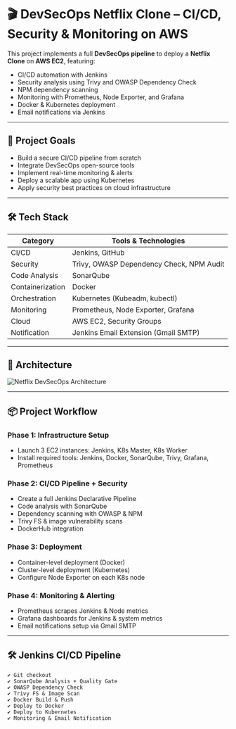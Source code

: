 # 🎬 DevSecOps Netflix Clone – CI/CD, Security & Monitoring on AWS

This project implements a full **DevSecOps pipeline** to deploy a **Netflix Clone** on **AWS EC2**, featuring:
- CI/CD automation with Jenkins
- Security analysis using Trivy and OWASP Dependency Check
- NPM dependency scanning
- Monitoring with Prometheus, Node Exporter, and Grafana
- Docker & Kubernetes deployment
- Email notifications via Jenkins

---

## 🚀 Project Goals

- Build a secure CI/CD pipeline from scratch
- Integrate DevSecOps open-source tools
- Implement real-time monitoring & alerts
- Deploy a scalable app using Kubernetes
- Apply security best practices on cloud infrastructure

---

## 🛠️ Tech Stack

| Category         | Tools & Technologies                              |
|------------------|----------------------------------------------------|
| CI/CD            | Jenkins, GitHub                                    |
| Security         | Trivy, OWASP Dependency Check, NPM Audit           |
| Code Analysis    | SonarQube                                          |
| Containerization | Docker                                             |
| Orchestration    | Kubernetes (Kubeadm, kubectl)                      |
| Monitoring       | Prometheus, Node Exporter, Grafana                 |
| Cloud            | AWS EC2, Security Groups                           |
| Notification     | Jenkins Email Extension (Gmail SMTP)              |

---

## 🧱 Architecture

![Netflix DevSecOps Architecture](./netflix_devsecops_architecture.png)

---

## 📦 Project Workflow

### Phase 1: Infrastructure Setup
- Launch 3 EC2 instances: Jenkins, K8s Master, K8s Worker
- Install required tools: Jenkins, Docker, SonarQube, Trivy, Grafana, Prometheus

### Phase 2: CI/CD Pipeline + Security
- Create a full Jenkins Declarative Pipeline
- Code analysis with SonarQube
- Dependency scanning with OWASP & NPM
- Trivy FS & image vulnerability scans
- DockerHub integration

### Phase 3: Deployment
- Container-level deployment (Docker)
- Cluster-level deployment (Kubernetes)
- Configure Node Exporter on each K8s node

### Phase 4: Monitoring & Alerting
- Prometheus scrapes Jenkins & Node metrics
- Grafana dashboards for Jenkins & system metrics
- Email notifications setup via Gmail SMTP

---

## 🛠 Jenkins CI/CD Pipeline

```plaintext
✔ Git checkout
✔ SonarQube Analysis + Quality Gate
✔ OWASP Dependency Check
✔ Trivy FS & Image Scan
✔ Docker Build & Push
✔ Deploy to Docker
✔ Deploy to Kubernetes
✔ Monitoring & Email Notification
